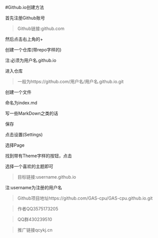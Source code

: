 #Github.io创建方法

首先注册Github账号

>Github链接:github.com

然后点击右上角的+

创建一个仓库(带repo字样的)

注:必须为用户名.github.io

进入仓库

>一般为https://github.com/用户名/用户名.github.io.git

创建一个文件

命名为index.md

写一些MarkDown之类的话

保存

点击设置(Settings)

选择Page

找到带有Theme字样的按钮，点击

选择一个喜欢的主题即可

>目标链接:username.github.io

注:username为注册的用户名

>Github项目地址https://github.com/GAS-cpu/GAS-cpu.github.io.git

>作者QQ3575173205

>QQ群430239510

>推广链接qcykj.cn